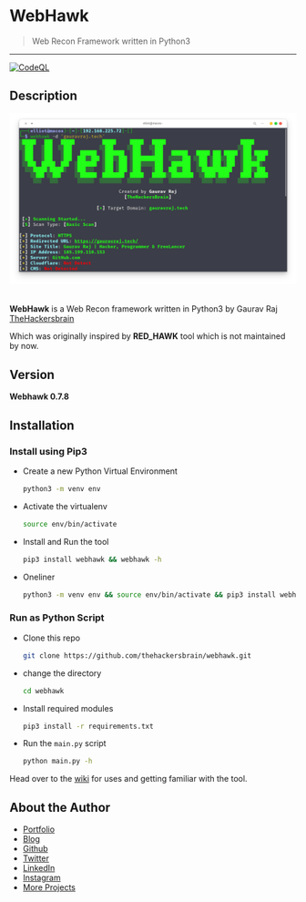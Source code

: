 # WebHawk

> Web Recon Framework written in Python3

---

[![CodeQL](https://github.com/thehackersbrain/webhawk/actions/workflows/codeql-analysis.yml/badge.svg)](https://github.com/thehackersbrain/webhawk/actions/workflows/codeql-analysis.yml)

## Description

![WebHawk Banner Image](https://raw.githubusercontent.com/thehackersbrain/webhawk/main/screenshots/webhawk.png?token=AIY2SQM2ACU5ZBBWXDLXCGDBMIGRG)

<br/>**WebHawk** is a Web Recon framework written in Python3 by Gaurav Raj [TheHackersbrain](https://gauravraj.tech)

Which was originally inspired by **RED_HAWK** tool which is not maintained by now.

## Version

**Webhawk 0.7.8**

## Installation

### Install using Pip3

- Create a new Python Virtual Environment
  ```bash
  python3 -m venv env
  ```
- Activate the virtualenv

  ```bash
  source env/bin/activate
  ```

- Install and Run the tool

  ```bash
  pip3 install webhawk && webhawk -h
  ```

- Oneliner
  ```bash
  python3 -m venv env && source env/bin/activate && pip3 install webhawk && webhawk -h
  ```

### Run as Python Script

- Clone this repo

  ```bash
  git clone https://github.com/thehackersbrain/webhawk.git
  ```

- change the directory

  ```bash
  cd webhawk
  ```

- Install required modules

  ```bash
  pip3 install -r requirements.txt
  ```

- Run the `main.py` script
  ```bash
  python main.py -h
  ```

Head over to the [wiki](https://github.com/thehackersbrain/webhawk/wiki) for uses and getting familiar with the tool.

## About the Author

- [Portfolio](https://gauravraj.tech/)
- [Blog](https://blog.gauravraj.tech/)
- [Github](https://github.com/thehackersbrain)
- [Twitter](https://twitter.com/thehackersbrain/)
- [LinkedIn](https://linkedin.com/in/thehackersbrain/)
- [Instagram](https://www.instagram.com/thehackersbrain/)
- [More Projects](https://github.com/thehackersbrain?tab=repositories)
